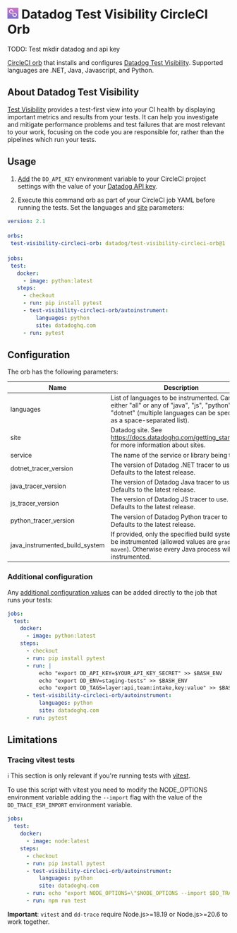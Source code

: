 # <img height="25" src="logos/test_visibility_logo.png" />  Datadog Test Visibility CircleCI Orb

TODO: Test mkdir datadog and api key

[CircleCI orb](https://circleci.com/orbs/registry/orb/datadog/test-visibility-circleci-orb) that installs and configures [Datadog Test Visibility](https://docs.datadoghq.com/tests/).
Supported languages are .NET, Java, Javascript, and Python.

## About Datadog Test Visibility

[Test Visibility](https://docs.datadoghq.com/tests/) provides a test-first view into your CI health by displaying important metrics and results from your tests.
It can help you investigate and mitigate performance problems and test failures that are most relevant to your work, focusing on the code you are responsible for, rather than the pipelines which run your tests.

## Usage

1. [Add](https://circleci.com/docs/set-environment-variable/#set-an-environment-variable-in-a-project) the `DD_API_KEY` environment variable to your CircleCI project settings with the value of your [Datadog API key](https://app.datadoghq.com/organization-settings/api-keys).

2. Execute this command orb as part of your CircleCI job YAML before running the tests. Set the languages and [site](https://docs.datadoghq.com/getting_started/site/) parameters:

 ```yaml
version: 2.1

orbs:
  test-visibility-circleci-orb: datadog/test-visibility-circleci-orb@1

jobs:
  test:
    docker:
      - image: python:latest
    steps:
      - checkout
      - run: pip install pytest
      - test-visibility-circleci-orb/autoinstrument:
          languages: python
          site: datadoghq.com
      - run: pytest
 ```

## Configuration

The orb has the following parameters:

| Name | Description | Required | Default |
| ---- | ----------- | -------- | ------- |
 | languages | List of languages to be instrumented. Can be either "all" or any of "java", "js", "python", "dotnet" (multiple languages can be specified as a space-separated list). | true | |
 | site | Datadog site. See https://docs.datadoghq.com/getting_started/site for more information about sites. | false | datadoghq.com |
 | service | The name of the service or library being tested. | false | |
 | dotnet_tracer_version | The version of Datadog .NET tracer to use. Defaults to the latest release. | false | |
 | java_tracer_version | The version of Datadog Java tracer to use. Defaults to the latest release. | false | |
 | js_tracer_version | The version of Datadog JS tracer to use. Defaults to the latest release. | false | |
 | python_tracer_version | The version of Datadog Python tracer to use. Defaults to the latest release. | false | |
 | java_instrumented_build_system | If provided, only the specified build systems will be instrumented (allowed values are `gradle` and `maven`). Otherwise every Java process will be instrumented. | false | |

### Additional configuration

Any [additional configuration values](https://docs.datadoghq.com/tracing/trace_collection/library_config/) can be added directly to the job that runs your tests:

```yaml
jobs:
  test:
    docker:
      - image: python:latest
    steps:
      - checkout
      - run: pip install pytest
      - run: |
          echo "export DD_API_KEY=$YOUR_API_KEY_SECRET" >> $BASH_ENV
          echo "export DD_ENV=staging-tests" >> $BASH_ENV
          echo "export DD_TAGS=layer:api,team:intake,key:value" >> $BASH_ENV
      - test-visibility-circleci-orb/autoinstrument:
          languages: python
          site: datadoghq.com
      - run: pytest
```

## Limitations

### Tracing vitest tests

ℹ️ This section is only relevant if you're running tests with [vitest](https://github.com/vitest-dev/vitest).

To use this script with vitest you need to modify the NODE_OPTIONS environment variable adding the `--import` flag with the value of the `DD_TRACE_ESM_IMPORT` environment variable.

```yaml
jobs:
  test:
    docker:
      - image: node:latest
    steps:
      - checkout
      - run: pip install pytest
      - test-visibility-circleci-orb/autoinstrument:
          languages: python
          site: datadoghq.com
      - run: echo "export NODE_OPTIONS=\"$NODE_OPTIONS --import $DD_TRACE_ESM_IMPORT\"" >> $BASH_ENV
      - run: npm run test
```

**Important**: `vitest` and `dd-trace` require Node.js>=18.19 or Node.js>=20.6 to work together.
